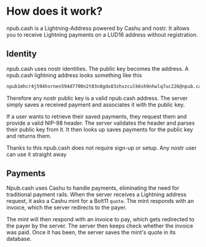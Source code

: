 # How does it work?

npub.cash is a Lightning-Address powered by Cashu and nostr.
It allows you to receive Lightning payments on a LUD16 address without registration.

## Identity

npub.cash uses nostr identities. The public key becomes the address.
A npub.cash lightning address looks something like this

```email
npub1mhcr4j594hsrnen594d7700n2t03n8gdx83zhxzculk6sh9nhwlq7uc226@npub.cash
```

Therefore any nostr public key is a valid npub.cash address. The server simply saves
a received payment and associates it with the public key.

If a user wants to retrieve their saved payments, they request them
and provide a valid NIP-98 header. The server validates the header and
parses their public key from it. It then looks up saves payments for
the public key and returns them.

Thanks to this npub.cash does not require sign-up or setup. Any nostr user can
use it straight away

## Payments

Npub.cash uses Cashu to handle payments, eliminating the need for traditional payment rails.
When the server receives a Lightning address request, it asks a Cashu mint for a Bolt11
`quote`. The mint responds with an invoice, which the server redirects to the payer.

The mint will then respond with an invoice to pay, which gets redirected
to the payer by the server. The server then keeps check whether the invoice was paid.
Once it has been, the server saves the mint's quote in its database.
